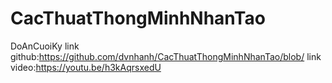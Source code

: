 # CacThuatThongMinhNhanTao
DoAnCuoiKy
link github:https://github.com/dvnhanh/CacThuatThongMinhNhanTao/blob/
link video:https://youtu.be/h3kAqrsxedU

